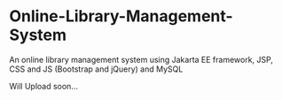 # Online-Library-Management-System
An online library management system using Jakarta EE framework, JSP, CSS and JS (Bootstrap and jQuery) and MySQL

Will Upload soon...

